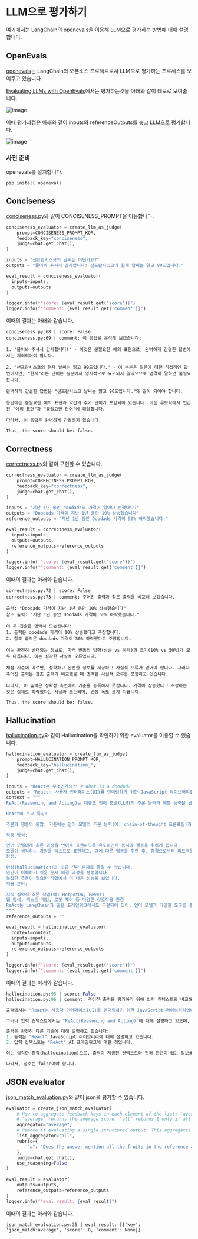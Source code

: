 # LLM으로 평가하기

여기에서는 LangChain의 [openevals](https://github.com/langchain-ai/openevals)을 이용해 LLM으로 평가하는 방법에 대해 설명합니다.

## OpenEvals 

[openevals](https://github.com/langchain-ai/openevals)는 LangChain의 오픈소스 프로젝트로서 LLM으로 평가하는 프로세스를 보여주고 있습니다.

[Evaluating LLMs with OpenEvals](https://www.youtube.com/watch?v=J-F30jRyhoA)에서는 평가하는것을 아래와 같이 데모로 보여줍니다.

![image](https://github.com/user-attachments/assets/4d693c12-79fc-4508-8b2a-2333310c13d2)


이때 평가과정은 아래와 같이 inputs와 referenceOutputs를 놓고 LLM으로 평가합니다. 

![image](https://github.com/user-attachments/assets/e1ee6eab-7f61-41a5-b661-4f4f192f82cf)

### 사전 준비 

openevals를 설치합니다.

```text
pip install openevals
```

## Conciseness 

[conciseness.py](./application/conciseness.py)와 같이 CONCISENESS_PROMPT을 이용합니다.

```python
conciseness_evaluator = create_llm_as_judge(
    prompt=CONCISENESS_PROMPT_KOR,
    feedback_key="conciseness",
    judge=chat.get_chat(),
)

inputs = "샌프란시스코의 날씨는 어떤가요?" 
outputs = "물어봐 주셔서 감사합니다! 샌프란시스코의 현재 날씨는 맑고 90도입니다." 

eval_result = conciseness_evaluator(
  inputs=inputs,
  outputs=outputs
)

logger.info(f"score: {eval_result.get('score')}")
logger.info(f"comment: {eval_result.get('comment')}")
```

이때의 결과는 아래와 같습니다.

```text
conciseness.py:68 | score: False
conciseness.py:69 | comment: 이 응답을 분석해 보겠습니다:

1. "물어봐 주셔서 감사합니다!" - 이것은 불필요한 예의 표현으로, 완벽하게 간결한 답변에서는 제외되어야 합니다.

2. "샌프란시스코의 현재 날씨는 맑고 90도입니다." - 이 부분은 질문에 대한 직접적인 답변이지만, "현재"라는 단어는 질문에서 명시적으로 요구되지 않았으므로 엄격히 말하면 불필요합니다.

완벽하게 간결한 답변은 "샌프란시스코 날씨는 맑고 90도입니다."와 같이 되어야 합니다.

응답에는 불필요한 예의 표현과 약간의 추가 단어가 포함되어 있습니다. 이는 루브릭에서 언급된 "예의 표현"과 "불필요한 단어"에 해당합니다.

따라서, 이 응답은 완벽하게 간결하지 않습니다. 

Thus, the score should be: false.
```


## Correctness

[correctness.py](./application/correctness.py)와 같이 구현할 수 있습니다.

```python
correctness_evaluator = create_llm_as_judge(
    prompt=CORRECTNESS_PROMPT_KOR,
    feedback_key="correctness",
    judge=chat.get_chat(),
)

inputs = "지난 1년 동안 doodads의 가격이 얼마나 변했나요?" 
outputs = "Doodads 가격이 지난 1년 동안 10% 상승했습니다" 
reference_outputs = "지난 1년 동안 Doodads 가격이 50% 하락했습니다." 

eval_result = correctness_evaluator(
  inputs=inputs,
  outputs=outputs,
  reference_outputs=reference_outputs
)

logger.info(f"score: {eval_result.get('score')}")
logger.info(f"comment: {eval_result.get('comment')}")
```

이때의 결과는 아래와 같습니다.

```text
correctness.py:72 | score: False
correctness.py:73 | comment: 주어진 출력과 참조 출력을 비교해 보겠습니다.

출력: "Doodads 가격이 지난 1년 동안 10% 상승했습니다"
참조 출력: "지난 1년 동안 Doodads 가격이 50% 하락했습니다."

이 두 진술은 명백히 모순됩니다:
1. 출력은 doodads 가격이 10% 상승했다고 주장합니다.
2. 참조 출력은 doodads 가격이 50% 하락했다고 주장합니다.

이는 완전히 반대되는 정보로, 가격 변동의 방향(상승 vs 하락)과 크기(10% vs 50%)가 모두 다릅니다. 이는 심각한 사실적 오류입니다.

채점 기준에 따르면, 정확하고 완전한 정보를 제공하고 사실적 오류가 없어야 합니다. 그러나 주어진 출력은 참조 출력과 비교했을 때 명백한 사실적 오류를 포함하고 있습니다.

따라서, 이 출력은 정확성 측면에서 기준을 충족하지 못합니다. 가격이 상승했다고 주장하는 것은 실제로 하락했다는 사실과 모순되며, 변동 폭도 크게 다릅니다.

Thus, the score should be: false.
```

## Hallucination

[hallucination.py](./application/hallucination.py)와 같이 Hallucination을 확인하기 위한 evaluator를 이용할 수 있습니다.

```python
hallucination_evaluator = create_llm_as_judge(
    prompt=HALLUCINATION_PROMPT_KOR,
    feedback_key="hallucination_",
    judge=chat.get_chat(),
)

inputs = "React는 무엇인가요?" # What is a doodad?
outputs = "React는 사용자 인터페이스(UI)를 렌더링하기 위한 JavaScript 라이브러리입니다. UI는 버튼, 텍스트, 이미지와 같은 작은 요소로 구성됩니다. "
context = """
ReAct(Reasoning and Acting)는 대규모 언어 모델(LLM)의 추론 능력과 행동 능력을 결합한 AI 프레임워크입니다. 제가 찾은 정보를 바탕으로 설명해 드리겠습니다.

ReAct의 주요 특징:

추론과 행동의 통합: 기존에는 언어 모델의 추론 능력(예: chain-of-thought 프롬프팅)과 행동 능력(예: 행동 계획 생성)이 별개로 연구되었지만, ReAct는 이 두 가지를 함께 활용합니다.

작동 방식:

언어 모델에게 추론 과정을 언어로 표현하도록 유도하면서 동시에 행동을 취하게 합니다.
모델이 생각하는 과정을 텍스트로 표현하고, 그에 따른 행동을 취한 후, 환경으로부터 피드백을 받아 다시 추론하는 과정을 반복합니다.
장점:

환상(hallucination)과 오류 전파 문제를 줄일 수 있습니다.
인간이 이해하기 쉬운 문제 해결 과정을 생성합니다.
복잡한 추론이 필요한 작업에서 더 나은 성능을 보입니다.
적용 분야:

지식 집약적 추론 작업(예: HotpotQA, Fever)
웹 탐색, 텍스트 게임, 로봇 제어 등 다양한 상호작용 환경
ReAct는 LangChain과 같은 프레임워크에서도 구현되어 있어, 언어 모델과 다양한 도구를 결합하여 복잡한 작업을 수행하는 에이전트를 만드는 데 활용되고 있습니다.
"""
reference_outputs = ""

eval_result = hallucination_evaluator(
  context=context,
  inputs=inputs,
  outputs=outputs,
  reference_outputs=reference_outputs
)

logger.info(f"score: {eval_result.get('score')}")
logger.info(f"comment: {eval_result.get('comment')}")
```

이때의 결과는 아래와 같습니다.

```python
hallucination.py:95 | score: False
hallucination.py:96 | comment: 주어진 출력을 평가하기 위해 입력 컨텍스트와 비교해 보겠습니다.

출력에서는 "React는 사용자 인터페이스(UI)를 렌더링하기 위한 JavaScript 라이브러리입니다. UI는 버튼, 텍스트, 이미지와 같은 작은 요소로 구성됩니다."라고 설명하고 있습니다.

그러나 입력 컨텍스트에서는 "ReAct(Reasoning and Acting)"에 대해 설명하고 있으며, 이는 대규모 언어 모델(LLM)의 추론 능력과 행동 능력을 결합한 AI 프레임워크라고 명시되어 있습니다. 

출력은 완전히 다른 기술에 대해 설명하고 있습니다:
1. 출력은 "React" JavaScript 라이브러리에 대해 설명하고 있습니다.
2. 입력 컨텍스트는 "ReAct" AI 프레임워크에 대한 것입니다.

이는 심각한 환각(hallucination)으로, 출력이 제공된 컨텍스트와 전혀 관련이 없는 정보를 제시하고 있습니다. 출력은 컨텍스트에서 제공된 어떤 정보도 정확하게 반영하지 않고 있으며, 완전히 다른 기술에 대해 설명하고 있습니다.

따라서, 점수는 false여야 합니다.
```

## JSON evaluator

[json_match_evaluation.py](./application/json_match_evaluation.py)와 같이 json을 평가할 수 있습니다.

```python
evaluator = create_json_match_evaluator(
    # How to aggregate feedback keys in each element of the list: "average", "all", or None
    # "average" returns the average score. "all" returns 1 only if all keys score 1; otherwise, it returns 0. None returns individual feedback chips for each key
    aggregator="average",
    # Remove if evaluating a single structured output. This aggregates the feedback keys across elements of the list. Can be "average" or "all". Defaults to "all". "all" returns 1 if each element of the list is 1; if any score is not 1, it returns 0. "average" returns the average of the scores from each element. 
    list_aggregator="all",
    rubric={
        "a": "Does the answer mention all the fruits in the reference answer?"
    },
    judge=chat.get_chat(),
    use_reasoning=False    
)

eval_result = evaluator(
    outputs=outputs, 
    reference_outputs=reference_outputs
)
logger.info(f"eval_result: {eval_result}")
```

이때의 결과는 아래와 같습니다.

```text
json_match_evaluation.py:35 | eval_result: [{'key': 'json_match:average', 'score': 0, 'comment': None}]
```
